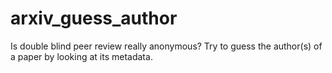 # arxiv_guess_author
Is double blind peer review really anonymous? Try to guess the author(s) of a paper by looking at its metadata. 
